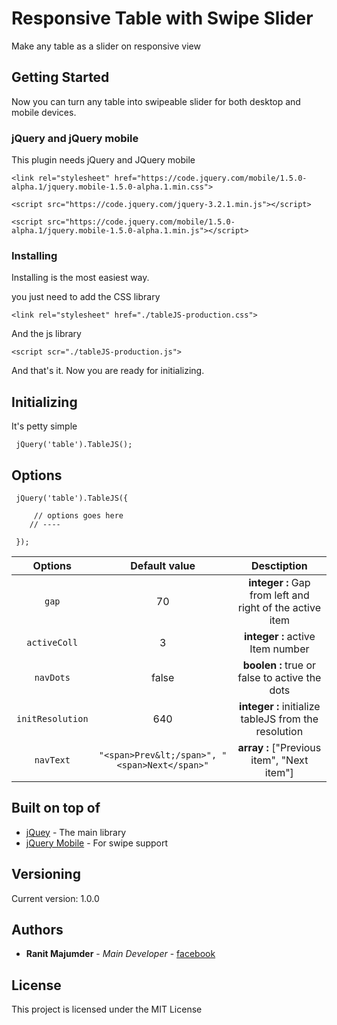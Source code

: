# Responsive Table with Swipe Slider

Make any table as a slider on responsive view

## Getting Started

Now you can turn any table into swipeable slider for both desktop and mobile devices.

### jQuery and jQuery mobile

This plugin needs jQuery and JQuery mobile

```
<link rel="stylesheet" href="https://code.jquery.com/mobile/1.5.0-alpha.1/jquery.mobile-1.5.0-alpha.1.min.css">

<script src="https://code.jquery.com/jquery-3.2.1.min.js"></script>

<script src="https://code.jquery.com/mobile/1.5.0-alpha.1/jquery.mobile-1.5.0-alpha.1.min.js"></script>

```

### Installing

Installing is the most easiest way.

you just need to add the CSS library

```
<link rel="stylesheet" href="./tableJS-production.css">
```

And the js library

```
<script scr="./tableJS-production.js">
```

And that's it. Now you are ready for initializing.

## Initializing

It's petty simple

```
 jQuery('table').TableJS();
```

## Options

```
 jQuery('table').TableJS({

     // options goes here
    // ----

 });

```
| Options  | Default value | Desctiption |
| :-------: | :-------: | :-----------: |
|   `gap`   |   70    | **integer :**  Gap from left and right of the active item |
|   `activeColl`   |   3    | **integer :**    active Item number  |
|   `navDots`   |     false   |   **boolen :** true or false to active the dots    |
|   `initResolution`  |   640     | **integer :** initialize tableJS from the resolution|
|   `navText`     |   `"<span>Prev&lt;/span>", "<span>Next</span>"`   | **array :** ["Previous item", "Next item"] |




## Built on top of

* [jQuey](https://code.jquery.com) - The main library   
* [jQuery Mobile](https://jquerymobile.com/) - For swipe support

## Versioning

Current version: 1.0.0 

## Authors

* **Ranit Majumder** - *Main Developer* - [facebook](https://facebook.com/ranit.majumder)

## License

This project is licensed under the MIT License